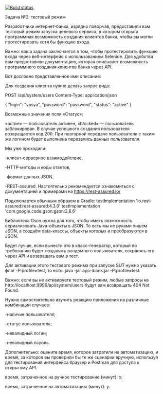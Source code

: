 [![Build status](https://ci.appveyor.com/api/projects/status/xmaem2dy7jltg7e0/branch/main?svg=true)](https://ci.appveyor.com/project/Elena15414/testmode/branch/main)



Задача №2: тестовый режим

Разработчики интернет-банка, изрядно поворчав, предоставили вам тестовый режим запуска целевого сервиса, в котором открыта программная возможность создания клиентов банка, чтобы вы могли протестировать хотя бы функцию входа.

Важно: ваша задача заключается в том, чтобы протестировать функцию входа через веб-интерфейс с использованием Selenide.
Для удобства вам предоставили документацию, которая описывает возможность программного создания клиентов банка через API. 

Вот дословно представленное ими описание:

Для создания клиента нужно делать запрос вида:

POST /api/system/users Content-Type: application/json

{ "login": "vasya", "password": "password", "status": "active" }

Возможные значения поля «Статус»:

«active» — пользователь активен,
«blocked» — пользователь заблокирован.
В случае успешного создания пользователя возвращается код 200.
При повторной передаче пользователя с таким же логином будет выполнена перезапись данных пользователя.

Мы уже проходили:

-клиент-серверное взаимодействие,

-HTTP-методы и коды ответов,

-формат данных JSON,

-REST-assured.
Настоятельно рекомендуется ознакомиться с документацией и примерами на https://rest-assured.io/

Подключается обычным образом в Gradle:
testImplementation 'io.rest-assured:rest-assured:4.3.0' testImplementation 'com.google.code.gson:gson:2.8.6'

Библиотека Gson нужна для того, чтобы иметь возможность сериализовать Java-объекты в JSON. То есть мы не руками пишем JSON, а создаём data-классы, объекты которых и преобразуются в JSON.

Будет лучше, если вынести это в класс-генератор, который по требованию будет создавать рандомного пользователя, сохранять его через API и возвращать вам в тест.

Для активации этого тестового режима при запуске SUT нужно указать флаг -P:profile=test, то есть: java -jar app-ibank.jar -P:profile=test.

Важно: если вы не активируете тестовый режим, любые запросы на http://localhost:9999/api/system/users будут вам возвращать 404 Not Found.

Нужно самостоятельно изучить реакцию приложения на различные комбинации случаев:

-наличие пользователя;

-статус пользователя;

-невалидный логин;

-невалидный пароль.

Дополнительно: оцените время, которое затратили на автоматизацию, и время, за которое вы проверили бы те же сценарии вручную, используя для тестирования интерфейса браузер и Postman для доступа к открытому API.

время, затраченное на ручное тестирование (минут): x;

время, затраченное на автоматизацию (минут): y.

